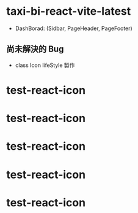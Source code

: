 # taxi-bi-react-vite-latest

- DashBorad: (Sidbar, PageHeader, PageFooter)

## 尚未解決的 Bug

- class Icon lifeStyle 製作
# test-react-icon
# test-react-icon
# test-react-icon
# test-react-icon
# test-react-icon
